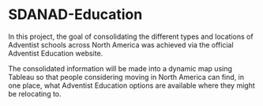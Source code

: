 # SDANAD-Education

In this project, the goal of consolidating the different types and locations of Adventist schools across North America was achieved via the official Adventist Education website. 

The consolidated information will be made into a dynamic map using Tableau so that people considering moving in North America can find, in one place, what Adventist Education options are available where they might be relocating to.